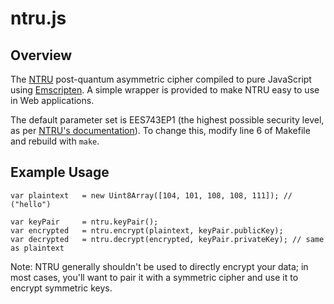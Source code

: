 # ntru.js

## Overview

The [NTRU](https://github.com/NTRUOpenSourceProject/ntru-crypto) post-quantum asymmetric
cipher compiled to pure JavaScript using [Emscripten](https://github.com/kripken/emscripten).
A simple wrapper is provided to make NTRU easy to use in Web applications.

The default parameter set is EES743EP1 (the highest possible security level, as per
[NTRU's documentation](https://github.com/NTRUOpenSourceProject/ntru-crypto/blob/master/reference-code/C/Encrypt/doc/UserNotes-NTRUEncrypt.pdf)).
To change this, modify line 6 of Makefile and rebuild with `make`.

## Example Usage

	var plaintext	= new Uint8Array([104, 101, 108, 108, 111]); // ("hello")

	var keyPair		= ntru.keyPair();
	var encrypted	= ntru.encrypt(plaintext, keyPair.publicKey);
	var decrypted	= ntru.decrypt(encrypted, keyPair.privateKey); // same as plaintext

Note: NTRU generally shouldn't be used to directly encrypt your data; in most cases, you'll
want to pair it with a symmetric cipher and use it to encrypt symmetric keys.
